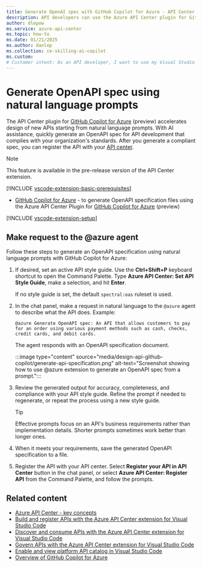 ```yaml
---
title: Generate OpenAI spec with GitHub Copilot for Azure - API Center plugin
description: API developers can use the Azure API Center plugin for GitHub Copilot for Azure to generate an OpenAPI spec with AI assistance starting from natural language prompts.
author: dlepow
ms.service: azure-api-center
ms.topic: how-to
ms.date: 01/21/2025
ms.author: danlep 
ms.collection: ce-skilling-ai-copilot
ms.custom: 
# Customer intent: As an API developer, I want to use my Visual Studio Code environment and GitHub Copilot for Azure to generate Open API specs from natural language prompts.
---
```


# Generate OpenAPI spec using natural language prompts

The API Center plugin for [GitHub Copilot for Azure](https://marketplace.visualstudio.com/items?itemName=ms-azuretools.vscode-azure-github-copilot) (preview) accelerates design of new APIs starting from natural language prompts. With AI assistance, quickly generate an OpenAPI spec for API development that complies with your organization's standards. After you generate a compliant spec, you can register the API with your [API center](overview.md).

> [!NOTE]
> This feature is available in the pre-release version of the API Center extension.

[!INCLUDE [vscode-extension-basic-prerequisites](includes/vscode-extension-basic-prerequisites.md)]  
* [GitHub Copilot for Azure](https://marketplace.visualstudio.com/items?itemName=ms-azuretools.vscode-azure-github-copilot) - to generate OpenAPI specification files using the Azure API Center Plugin for [GitHub Copilot for Azure](/azure/developer/github-copilot-azure/introduction) (preview)
   
[!INCLUDE [vscode-extension-setup](includes/vscode-extension-setup.md)] 

## Make request to the @azure agent

Follow these steps to generate an OpenAPI specification using natural language prompts with GitHub Copilot for Azure:

1. If desired, set an active API style guide. Use the **Ctrl+Shift+P** keyboard shortcut to open the Command Palette. Type **Azure API Center: Set API Style Guide**, make a selection, and hit **Enter**. 

    If no style guide is set, the default `spectral:oas` ruleset is used.
1. In the chat panel, make a request in natural language to the `@azure` agent to describe what the API does. Example:

    ```vscode
    @azure Generate OpenAPI spec: An API that allows customers to pay for an order using various payment methods such as cash, checks, credit cards, and debit cards.
    ```  

    The agent responds with an OpenAPI specification document.

    :::image type="content" source="media/design-api-github-copilot/generate-api-specification.png" alt-text="Screenshot showing how to use @azure extension to generate an OpenAPI spec from a prompt.":::


1. Review the generated output for accuracy, completeness, and compliance with your API style guide. Refine the prompt if needed to regenerate, or repeat the process using a new style guide.

    > [!TIP]
    > Effective prompts focus on an API's business requirements rather than implementation details. Shorter prompts sometimes work better than longer ones.
1. When it meets your requirements, save the generated OpenAPI specification to a file. 
1. Register the API with your API center. Select **Register your API in API Center** button in the chat panel, or select **Azure API Center: Register API** from the Command Palette, and follow the prompts.

## Related content

* [Azure API Center - key concepts](key-concepts.md)
* [Build and register APIs with the Azure API Center extension for Visual Studio Code](build-register-apis-vscode-extension.md)
* [Discover and consume APIs with the Azure API Center extension for Visual Studio Code](discover-apis-vscode-extension.md)
* [Govern APIs with the Azure API Center extension for Visual Studio Code](govern-apis-vscode-extension.md)
* [Enable and view platform API catalog in Visual Studio Code](enable-platform-api-catalog-vscode-extension.md)
* [Overview of GitHub Copilot for Azure](/azure/developer/github-copilot-azure/introduction)

